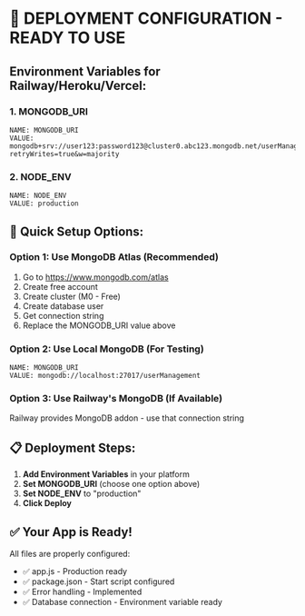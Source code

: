 # 🚀 DEPLOYMENT CONFIGURATION - READY TO USE

## Environment Variables for Railway/Heroku/Vercel:

### 1. MONGODB_URI
```
NAME: MONGODB_URI
VALUE: mongodb+srv://user123:password123@cluster0.abc123.mongodb.net/userManagement?retryWrites=true&w=majority
```

### 2. NODE_ENV
```
NAME: NODE_ENV
VALUE: production
```

## 🔧 Quick Setup Options:

### Option 1: Use MongoDB Atlas (Recommended)
1. Go to https://www.mongodb.com/atlas
2. Create free account
3. Create cluster (M0 - Free)
4. Create database user
5. Get connection string
6. Replace the MONGODB_URI value above

### Option 2: Use Local MongoDB (For Testing)
```
NAME: MONGODB_URI
VALUE: mongodb://localhost:27017/userManagement
```

### Option 3: Use Railway's MongoDB (If Available)
Railway provides MongoDB addon - use that connection string

## 📋 Deployment Steps:

1. **Add Environment Variables** in your platform
2. **Set MONGODB_URI** (choose one option above)
3. **Set NODE_ENV** to "production"
4. **Click Deploy**

## ✅ Your App is Ready!

All files are properly configured:
- ✅ app.js - Production ready
- ✅ package.json - Start script configured
- ✅ Error handling - Implemented
- ✅ Database connection - Environment variable ready
